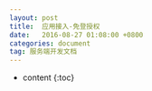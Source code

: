 ```yaml
---
layout: post
title:  应用接入-免登授权
date:   2016-08-27 01:08:00 +0800
categories: document
tag: 服务端开发文档
---
```


* content
{:toc}